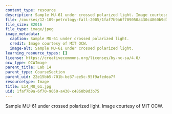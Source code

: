 ```yaml
---
content_type: resource
description: Sample MU-61 under crossed polarized light. Image courtesy of MIT OCW.
file: /courses/12-109-petrology-fall-2005/1faf7b9a6f709050a430c4860b9d3b75_L14_MU_61.jpg
file_size: 82016
file_type: image/jpeg
image_metadata:
  caption: Sample MU-61 under crossed polarized light.
  credit: Image courtesy of MIT OCW.
  image-alt: Sample MU-61 under crossed polarized light.
learning_resource_types: []
license: https://creativecommons.org/licenses/by-nc-sa/4.0/
ocw_type: OCWImage
parent_title: Lab 14
parent_type: CourseSection
parent_uid: 22e15bb5-701b-be37-ee5c-95f9afedea7f
resourcetype: Image
title: L14_MU_61.jpg
uid: 1faf7b9a-6f70-9050-a430-c4860b9d3b75
---
```

Sample MU-61 under crossed polarized light. Image courtesy of MIT OCW.